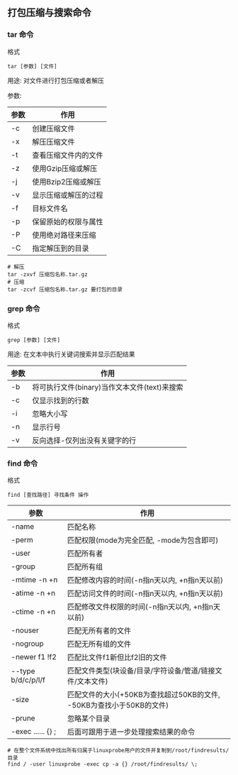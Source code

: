 ## 打包压缩与搜索命令

### tar 命令

格式

```
tar [参数] [文件]
```

用途: 对文件进行打包压缩或者解压

参数:

|参数|作用|
|---|---|
|-c|创建压缩文件|
|-x|解压压缩文件|
|-t|查看压缩文件内的文件|
|-z|使用Gzip压缩或解压|
|-j|使用Bzip2压缩或解压|
|-v|显示压缩或解压的过程|
|-f|目标文件名|
|-p|保留原始的权限与属性|
|-P|使用绝对路径来压缩|
|-C|指定解压到的目录|

```SHELL
# 解压
tar -zxvf 压缩包名称.tar.gz
# 压缩
tar -zcvf 压缩包名称.tar.gz 要打包的目录
```

### grep 命令

格式

```
grep [参数] [文件]
```

用途: 在文本中执行关键词搜索并显示匹配结果

|参数|作用|
|---|---|
|-b|将可执行文件(binary)当作文本文件(text)来搜索|
|-c|仅显示找到的行数|
|-i|忽略大小写|
|-n|显示行号|
|-v|反向选择-仅列出没有关键字的行|

### find 命令

格式

```
find [查找路径] 寻找条件 操作
```

|参数|作用|
|---|---|
|-name|匹配名称|
|-perm|匹配权限(mode为完全匹配, -mode为包含即可)|
|-user|匹配所有者|
|-group|匹配所有组|
|-mtime -n +n|匹配修改内容的时间(-n指n天以内, +n指n天以前)|
|-atime -n +n|匹配访问文件的时间(-n指n天以内, +n指n天以前)|
|-ctime -n +n|匹配修改文件权限的时间(-n指n天以内, +n指n天以前)|
|-nouser|匹配无所有者的文件|
|-nogroup|匹配无所有组的文件|
|-newer f1 !f2|匹配比文件f1新但比f2旧的文件|
|--type b/d/c/p/l/f|匹配文件类型(块设备/目录/字符设备/管道/链接文件/文本文件)|
|-size|匹配文件的大小(+50KB为查找超过50KB的文件, -50KB为查找小于50KB的文件)|
|-prune|忽略某个目录|
|-exec ...... {} \;|后面可跟用于进一步处理搜索结果的命令|


```SHELL
# 在整个文件系统中找出所有归属于linuxprobe用户的文件并复制到/root/findresults/目录
find / -user linuxprobe -exec cp -a {} /root/findresults/ \;
```
